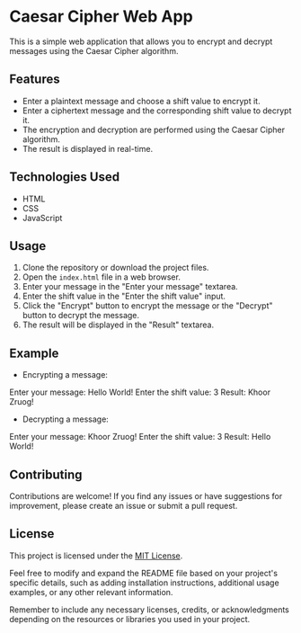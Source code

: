 # Caesar Cipher Web App

This is a simple web application that allows you to encrypt and decrypt messages using the Caesar Cipher algorithm.

## Features

- Enter a plaintext message and choose a shift value to encrypt it.
- Enter a ciphertext message and the corresponding shift value to decrypt it.
- The encryption and decryption are performed using the Caesar Cipher algorithm.
- The result is displayed in real-time.

## Technologies Used

- HTML
- CSS
- JavaScript

## Usage

1. Clone the repository or download the project files.
2. Open the `index.html` file in a web browser.
3. Enter your message in the "Enter your message" textarea.
4. Enter the shift value in the "Enter the shift value" input.
5. Click the "Encrypt" button to encrypt the message or the "Decrypt" button to decrypt the message.
6. The result will be displayed in the "Result" textarea.

## Example

- Encrypting a message:

Enter your message: Hello World!
Enter the shift value: 3
Result: Khoor Zruog!


- Decrypting a message:

Enter your message: Khoor Zruog!
Enter the shift value: 3
Result: Hello World!


## Contributing

Contributions are welcome! If you find any issues or have suggestions for improvement, please create an issue or submit a pull request.

## License

This project is licensed under the [MIT License](LICENSE).

Feel free to modify and expand the README file based on your project's specific details, such as adding installation instructions, additional usage examples, or any other relevant information.

Remember to include any necessary licenses, credits, or acknowledgments depending on the resources or libraries you used in your project.